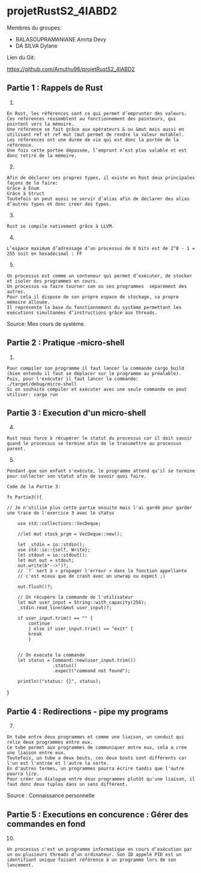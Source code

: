 # projetRustS2_4IABD2

Membres du groupes:

- BALASOUPRAMANIANE Amrta Devy
- DA SILVA Dylane

Lien du Git:

https://github.com/Amuthu98/projetRustS2_4IABD2

## Partie 1 : Rappels de Rust

1)

	En Rust, les références sont ce qui permet d’emprunter des valeurs. 
	Ces références ressemblent au fonctionnement des pointeurs, qui pointent vers la mémoire. 
	Une référence se fait grâce aux opérateurs & ou &mut mais aussi en utilisant ref et ref mut (mut permet de rendre la valeur mutable).
	Les références ont une durée de vie qui est donc la portée de la référence. 
	Une fois cette portée dépassée, l’emprunt n’est plus valable et est donc retiré de la mémoire. 



2)

	Afin de déclarer ses propres types, il existe en Rust deux principales façons de le faire:
	Grâce à Enum
	Grâce à Struct
	Toutefois on peut aussi se servir d’alias afin de déclarer des alias d’autres types et donc créer des types.

3)


	Rust se compile nativement grâce à LLVM.


4)

	L’espace maximum d’adressage d’un processus de 8 bits est de 2^8 - 1 = 255 soit en hexadécimal : FF


5)

	Un processus est comme un conteneur qui permet d’exécuter, de stocker et isoler des programmes en cours. 
	Un processus va faire tourner son ou ses programmes  séparément des autres.
	Pour cela il dispose de son propre espace de stockage, sa propre mémoire allouée. 
	Il représente la base du fonctionnement du système permettant les exécutions simultanées d’instructions grâce aux threads. 

Source: Mes cours de système.


## Partie 2 : Pratique -micro-shell

1)

	Pour compiler son programme il faut lancer la commande cargo build (bien entendu il faut se déplacer sur le programme au préalable).
	Puis, pour l'exécuter il faut lancer la commande: ./target/debug/micro-shell
	Si on souhaite compiler et exécuter avec une seule commande on peut utiliser: cargo run

## Partie 3 : Execution d'un micro-shell

4)

	Rust nous force à récupérer le statut du processus car il doit savoir quand le processus se termine afin de le transmettre au processus parent.
5)

	Pendant que son enfant s'exécute, le programme attend qu'il se termine pour collecter son statut afin de savoir quoi faire.
	
	Code de la Partie 3: 
	
	fn Partie3(){
    
    // Je n'utilise plus cette partie ensuite mais l'ai gardé pour garder une trace de l'exercice 3 avec le status

        use std::collections::VecDeque;

        //let mut stock_prgm = VecDeque::new();
    
        let _stdin = io::stdin();
        use std::io::{self, Write};
        let stdout = io::stdout();
        let mut out = stdout;
        out.write(b"-->")?;
        // `?` sert à « propager l'erreur » dans la fonction appellante
        // c'est mieux que de crash avec un unwrap ou expect ;)
        
        out.flush()?;

        // On récupère la commande de l'utilisateur
        let mut user_input = String::with_capacity(256);
        _stdin.read_line(&mut user_input)?;
        
        if user_input.trim() == "" {
            continue
            } else if user_input.trim() == "exit" {
            break
            }

        
        // On execute la commande
        let status = Command::new(user_input.trim())
                     .status()
                     .expect("command not found");

        println!("status: {}", status);

        

        
}

## Partie 4 : Redirections - pipe my programs

7)

	Un tube entre deux programmes et comme une liaison, un conduit qui relie deux programmes entre eux. 
	Ce tube permet aux programmes de communiquer entre eux, cela a crée une liaison entre eux.
	Toutefois, un tube a deux bouts, ces deux bouts sont différents car l'un est l'entrée et l'autre la sorte.
	En d'autres termes, un programmes pourra écrire tandis que l'autre pourra lire. 
	Pour créer un dialogue entre deux programmes plutôt qu'une liaison, il faut donc deux tuples dans un sens différent.
	
Source : Connaissance personnelle


## Partie 5 :  Executions en concurence : Gérer des commandes en fond

10)

	Un processus c'est un programme informatique en cours d’exécution par un ou plusieurs threads d’un ordinateur. Son ID appelé PID est un identifiant unique faisant référence à un programme lors de son lancement.
